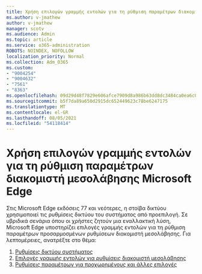 ```yaml
---
title: Χρήση επιλογών γραμμής εντολών για τη ρύθμιση παραμέτρων διακομιστή μεσολάβησης Microsoft Edge
ms.author: v-jmathew
author: v-jmathew
manager: scotv
ms.audience: Admin
ms.topic: article
ms.service: o365-administration
ROBOTS: NOINDEX, NOFOLLOW
localization_priority: Normal
ms.collection: Adm_O365
ms.custom:
- "9004254"
- "9004632"
- "7561"
- "8363"
ms.openlocfilehash: 09d29d48f7829e606afce7909d8a986b63dd8dc3484ca0ea6c07af60bc8f1a23
ms.sourcegitcommit: b5f7da89a650d2915dc652449623c78be6247175
ms.translationtype: MT
ms.contentlocale: el-GR
ms.lasthandoff: 08/05/2021
ms.locfileid: "54118414"
---
```

# <a name="use-command-line-options-to-configure-proxy-settings-in-microsoft-edge"></a>Χρήση επιλογών γραμμής εντολών για τη ρύθμιση παραμέτρων διακομιστή μεσολάβησης Microsoft Edge

Στις Microsoft Edge εκδόσεις 77 και νεότερες, η στοίβα δικτύου χρησιμοποιεί τις ρυθμίσεις δικτύου του συστήματος από προεπιλογή. Σε υβριδικά σενάρια όπου οι χρήστες ζητούν μια εναλλακτική λύση, Microsoft Edge υποστηρίζει επιλογές γραμμής εντολών για τη ρύθμιση παραμέτρων προσαρμοσμένων ρυθμίσεων διακομιστή μεσολάβησης. Για λεπτομέρειες, ανατρέξτε στο θέμα:

1. [Ρυθμίσεις δικτύου συστήματος](https://go.microsoft.com/fwlink/?linkid=2133962)
2. [Επιλογές γραμμής εντολών για ρυθμίσεις διακομιστή μεσολάβησης](https://go.microsoft.com/fwlink/?linkid=2134292)
3. [Ρυθμίσεις παραμέτρων για προχωρημένους και άλλες επιλογές](https://go.microsoft.com/fwlink/?linkid=2134293)
